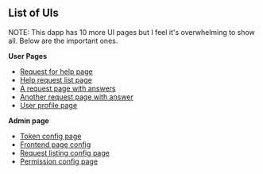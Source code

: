 
## List of UIs

NOTE: This dapp has 10 more UI pages but I feel it's overwhelming to show all. Below are the important ones.

**User Pages**
* [Request for help page](https://github.com/seroya7273/nangi/blob/master/screenshot-nanogigs.gq-2022.01.31-23_35_33.png)
* [Help request list page](https://github.com/seroya7273/nangi/blob/master/screenshot-nanogigs.gq-2022.01.31-20_41_17.png)
* [A request page with answers](https://github.com/seroya7273/nangi/blob/master/FireShot%20Capture%20007%20-%20Request%20to%20design%20a%20business%20card%20for%20a%20hardwood%20company%20-%20Nano%20Gigs_%20-%20nanogigs.gq.png)
* [Another request page with answer](https://github.com/seroya7273/nangi/blob/master/FireShot%20Capture%20008%20-%20Design%20a%20logo%20for%20a%20beer%20brewing%20company%20-%20Nano%20Gigs%20-%20nanogigs.gq.png)
* [User profile page](https://github.com/seroya7273/nangi/blob/master/screenshot-nanogigs.gq-2022.01.31-23_30_15.png)

**Admin page**
* [Token config page](https://github.com/seroya7273/nangi/blob/master/screenshot-nanogigs.gq-2022.01.31-20_45_21.png)
* [Frontend page config](https://github.com/seroya7273/nangi/blob/master/screenshot-nanogigs.gq-2022.01.31-20_46_29.png)
* [Request listing config page](https://github.com/seroya7273/nangi/blob/master/screenshot-nanogigs.gq-2022.01.31-20_46_55.png)
* [Permission config page](https://github.com/seroya7273/nangi/blob/master/screenshot-nanogigs.gq-2022.01.31-20_47_42.png)

